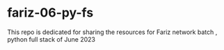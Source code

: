 # fariz-06-py-fs
This repo is dedicated for sharing the resources for Fariz network batch , python full stack of June 2023
